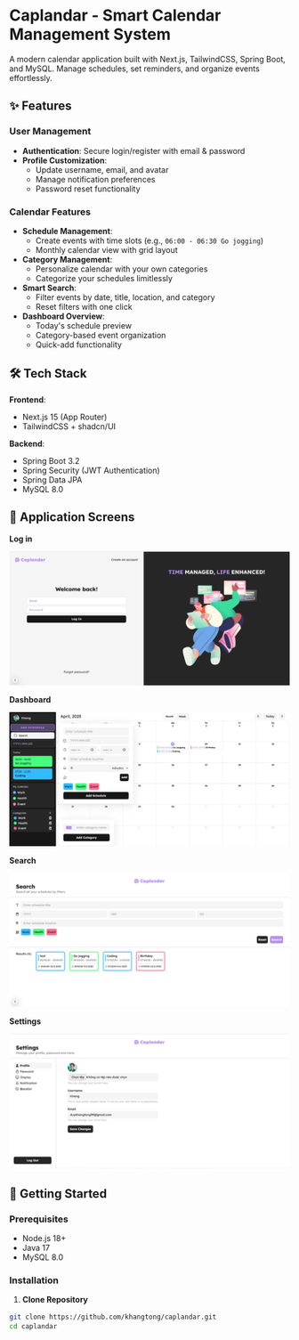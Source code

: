 # Caplandar - Smart Calendar Management System

A modern calendar application built with Next.js, TailwindCSS, Spring Boot, and MySQL. Manage schedules, set reminders, and organize events effortlessly.

## ✨ Features

### User Management

- **Authentication**: Secure login/register with email & password
- **Profile Customization**:
  - Update username, email, and avatar
  - Manage notification preferences
  - Password reset functionality

### Calendar Features

- **Schedule Management**:
  - Create events with time slots (e.g., `06:00 - 06:30 Go jogging`)
  - Monthly calendar view with grid layout
- **Category Management**:
  - Personalize calendar with your own categories
  - Categorize your schedules limitlessly
- **Smart Search**:
  - Filter events by date, title, location, and category
  - Reset filters with one click
- **Dashboard Overview**:
  - Today's schedule preview
  - Category-based event organization
  - Quick-add functionality

## 🛠 Tech Stack

**Frontend**:

- Next.js 15 (App Router)
- TailwindCSS + shadcn/UI

**Backend**:

- Spring Boot 3.2
- Spring Security (JWT Authentication)
- Spring Data JPA
- MySQL 8.0

## 📸 Application Screens

**Log in**

![Login](./screenshots/login.PNG)

**Dashboard**

![Dashboard](./screenshots/dashboard.PNG)

**Search**

![Search](./screenshots/search.PNG)

**Settings**

![Settings](./screenshots/settings.PNG)

## 🚀 Getting Started

### Prerequisites

- Node.js 18+
- Java 17
- MySQL 8.0

### Installation

1. **Clone Repository**

```bash
git clone https://github.com/khangtong/caplandar.git
cd caplandar
```
